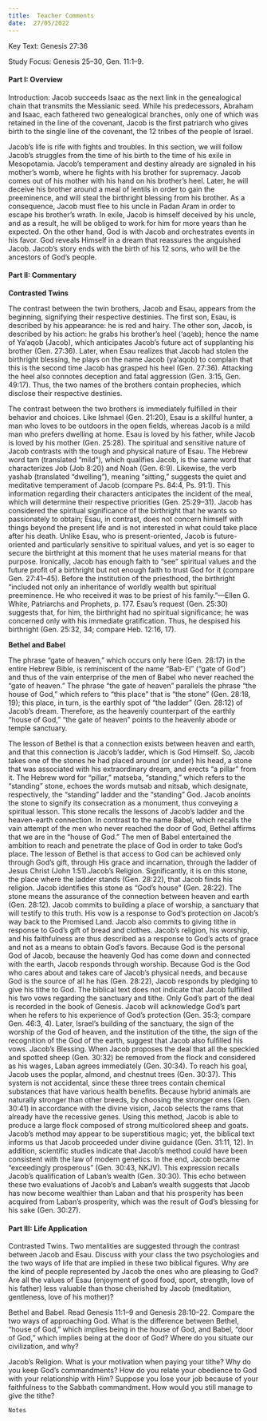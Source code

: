 ```yaml
---
title:  Teacher Comments
date:  27/05/2022
---
```


Key Text: Genesis 27:36

Study Focus: Genesis 25–30, Gen. 11:1–9.

#### Part I: Overview

Introduction: Jacob succeeds Isaac as the next link in the genealogical chain that transmits the Messianic seed. While his predecessors, Abraham and Isaac, each fathered two genealogical branches, only one of which was retained in the line of the covenant, Jacob is the first patriarch who gives birth to the single line of the covenant, the 12 tribes of the people of Israel.

Jacob’s life is rife with fights and troubles. In this section, we will follow Jacob’s struggles from the time of his birth to the time of his exile in Mesopotamia. Jacob’s temperament and destiny already are signaled in his mother’s womb, where he fights with his brother for supremacy. Jacob comes out of his mother with his hand on his brother’s heel. Later, he will deceive his brother around a meal of lentils in order to gain the preeminence, and will steal the birthright blessing from his brother. As a consequence, Jacob must flee to his uncle in Padan Aram in order to escape his brother’s wrath. In exile, Jacob is himself deceived by his uncle, and as a result, he will be obliged to work for him for more years than he expected. On the other hand, God is with Jacob and orchestrates events in his favor. God reveals Himself in a dream that reassures the anguished Jacob. Jacob’s story ends with the birth of his 12 sons, who will be the ancestors of God’s people.

#### Part II: Commentary

**Contrasted Twins**

The contrast between the twin brothers, Jacob and Esau, appears from the beginning, signifying their respective destinies. The first son, Esau, is described by his appearance: he is red and hairy. The other son, Jacob, is described by his action: he grabs his brother’s heel (‘aqeb); hence the name of Ya‘aqob (Jacob), which anticipates Jacob’s future act of supplanting his brother (Gen. 27:36). Later, when Esau realizes that Jacob had stolen the birthright blessing, he plays on the name Jacob (ya‘aqob) to complain that this is the second time Jacob has grasped his heel (Gen. 27:36). Attacking the heel also connotes deception and fatal aggression (Gen. 3:15, Gen. 49:17). Thus, the two names of the brothers contain prophecies, which disclose their respective destinies.

The contrast between the two brothers is immediately fulfilled in their behavior and choices. Like Ishmael (Gen. 21:20), Esau is a skillful hunter, a man who loves to be outdoors in the open fields, whereas Jacob is a mild man who prefers dwelling at home. Esau is loved by his father, while Jacob is loved by his mother (Gen. 25:28). The spiritual and sensitive nature of Jacob contrasts with the tough and physical nature of Esau. The Hebrew word tam (translated “mild”), which qualifies Jacob, is the same word that characterizes Job (Job 8:20) and Noah (Gen. 6:9). Likewise, the verb yashab (translated “dwelling”), meaning “sitting,” suggests the quiet and meditative temperament of Jacob (compare Ps. 84:4, Ps. 91:1). This information regarding their characters anticipates the incident of the meal, which will determine their respective priorities (Gen. 25:29–31). Jacob has considered the spiritual significance of the birthright that he wants so passionately to obtain; Esau, in contrast, does not concern himself with things beyond the present life and is not interested in what could take place after his death. Unlike Esau, who is present-oriented, Jacob is future-oriented and particularly sensitive to spiritual values, and yet is so eager to secure the birthright at this moment that he uses material means for that purpose. Ironically, Jacob has enough faith to “see” spiritual values and the future profit of a birthright but not enough faith to trust God for it (compare Gen. 27:41–45). Before the institution of the priesthood, the birthright “included not only an inheritance of worldly wealth but spiritual preeminence. He who received it was to be priest of his family.”—Ellen G. White, Patriarchs and Prophets, p. 177. Esau’s request (Gen. 25:30) suggests that, for him, the birthright had no spiritual significance; he was concerned only with his immediate gratification. Thus, he despised his birthright (Gen. 25:32, 34; compare Heb. 12:16, 17).

**Bethel and Babel**

The phrase “gate of heaven,” which occurs only here (Gen. 28:17) in the entire Hebrew Bible, is reminiscent of the name “Bab-El” (“gate of God”) and thus of the vain enterprise of the men of Babel who never reached the “gate of heaven.” The phrase “the gate of heaven” parallels the phrase “the house of God,” which refers to “this place” that is “the stone” (Gen. 28:18, 19); this place, in turn, is the earthly spot of “the ladder” (Gen. 28:12) of Jacob’s dream. Therefore, as the heavenly counterpart of the earthly “house of God,” “the gate of heaven” points to the heavenly abode or temple sanctuary.

The lesson of Bethel is that a connection exists between heaven and earth, and that this connection is Jacob’s ladder, which is God Himself. So, Jacob takes one of the stones he had placed around (or under) his head, a stone that was associated with his extraordinary dream, and erects “a pillar” from it. The Hebrew word for “pillar,” matseba, “standing,” which refers to the “standing” stone, echoes the words mutsab and nitsab, which designate, respectively, the “standing” ladder and the “standing” God. Jacob anoints the stone to signify its consecration as a monument, thus conveying a spiritual lesson. This stone recalls the lessons of Jacob’s ladder and the heaven-earth connection. In contrast to the name Babel, which recalls the vain attempt of the men who never reached the door of God, Bethel affirms that we are in the “house of God.” The men of Babel entertained the ambition to reach and penetrate the place of God in order to take God’s place. The lesson of Bethel is that access to God can be achieved only through God’s gift, through His grace and incarnation, through the ladder of Jesus Christ (John 1:51).Jacob’s Religion. Significantly, it is on this stone, the place where the ladder stands (Gen. 28:22), that Jacob finds his religion. Jacob identifies this stone as “God’s house” (Gen. 28:22). The stone means the assurance of the connection between heaven and earth (Gen. 28:12). Jacob commits to building a place of worship, a sanctuary that will testify to this truth. His vow is a response to God’s protection on Jacob’s way back to the Promised Land. Jacob also commits to giving tithe in response to God’s gift of bread and clothes. Jacob’s religion, his worship, and his faithfulness are thus described as a response to God’s acts of grace and not as a means to obtain God’s favors. Because God is the personal God of Jacob, because the heavenly God has come down and connected with the earth, Jacob responds through worship. Because God is the God who cares about and takes care of Jacob’s physical needs, and because God is the source of all he has (Gen. 28:22), Jacob responds by pledging to give his tithe to God. The biblical text does not indicate that Jacob fulfilled his two vows regarding the sanctuary and tithe. Only God’s part of the deal is recorded in the book of Genesis. Jacob will acknowledge God’s part when he refers to his experience of God’s protection (Gen. 35:3; compare Gen. 46:3, 4). Later, Israel’s building of the sanctuary, the sign of the worship of the God of heaven, and the institution of the tithe, the sign of the recognition of the God of the earth, suggest that Jacob also fulfilled his vows. Jacob’s Blessing. When Jacob proposes the deal that all the speckled and spotted sheep (Gen. 30:32) be removed from the flock and considered as his wages, Laban agrees immediately (Gen. 30:34). To reach his goal, Jacob uses the poplar, almond, and chestnut trees (Gen. 30:37). This system is not accidental, since these three trees contain chemical substances that have various health benefits. Because hybrid animals are naturally stronger than other breeds, by choosing the stronger ones (Gen. 30:41) in accordance with the divine vision, Jacob selects the rams that already have the recessive genes. Using this method, Jacob is able to produce a large flock composed of strong multicolored sheep and goats. Jacob’s method may appear to be superstitious magic; yet, the biblical text informs us that Jacob proceeded under divine guidance (Gen. 31:11, 12). In addition, scientific studies indicate that Jacob’s method could have been consistent with the law of modern genetics. In the end, Jacob became “exceedingly prosperous” (Gen. 30:43, NKJV). This expression recalls Jacob’s qualification of Laban’s wealth (Gen. 30:30). This echo between these two evaluations of Jacob’s and Laban’s wealth suggests that Jacob has now become wealthier than Laban and that his prosperity has been acquired from Laban’s prosperity, which was the result of God’s blessing for his sake (Gen. 30:27).

#### Part III: Life Application

Contrasted Twins. Two mentalities are suggested through the contrast between Jacob and Esau. Discuss with your class the two psychologies and the two ways of life that are implied in these two biblical figures. Why are the kind of people represented by Jacob the ones who are pleasing to God? Are all the values of Esau (enjoyment of good food, sport, strength, love of his father) less valuable than those cherished by Jacob (meditation, gentleness, love of his mother)?

Bethel and Babel. Read Genesis 11:1–9 and Genesis 28:10–22. Compare the two ways of approaching God. What is the difference between Bethel, “house of God,” which implies being in the house of God, and Babel, “door of God,” which implies being at the door of God? Where do you situate our civilization, and why?

Jacob’s Religion. What is your motivation when paying your tithe? Why do you keep God’s commandments? How do you relate your obedience to God with your relationship with Him? Suppose you lose your job because of your faithfulness to the Sabbath commandment. How would you still manage to give the tithe?

`Notes`